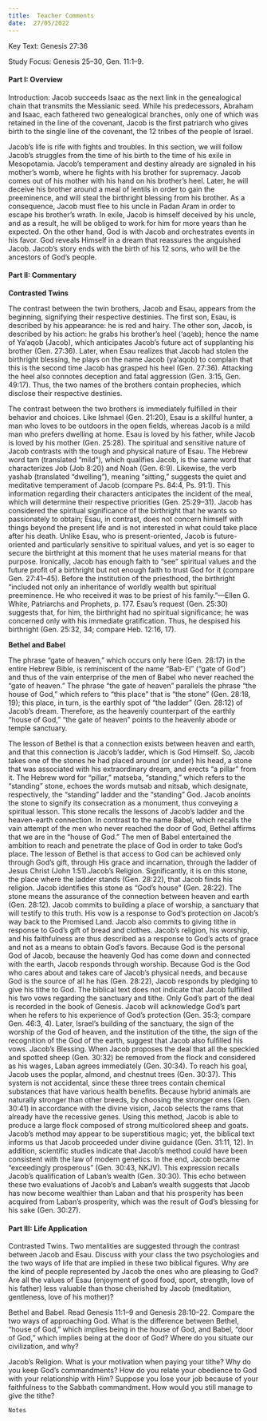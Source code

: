 ```yaml
---
title:  Teacher Comments
date:  27/05/2022
---
```


Key Text: Genesis 27:36

Study Focus: Genesis 25–30, Gen. 11:1–9.

#### Part I: Overview

Introduction: Jacob succeeds Isaac as the next link in the genealogical chain that transmits the Messianic seed. While his predecessors, Abraham and Isaac, each fathered two genealogical branches, only one of which was retained in the line of the covenant, Jacob is the first patriarch who gives birth to the single line of the covenant, the 12 tribes of the people of Israel.

Jacob’s life is rife with fights and troubles. In this section, we will follow Jacob’s struggles from the time of his birth to the time of his exile in Mesopotamia. Jacob’s temperament and destiny already are signaled in his mother’s womb, where he fights with his brother for supremacy. Jacob comes out of his mother with his hand on his brother’s heel. Later, he will deceive his brother around a meal of lentils in order to gain the preeminence, and will steal the birthright blessing from his brother. As a consequence, Jacob must flee to his uncle in Padan Aram in order to escape his brother’s wrath. In exile, Jacob is himself deceived by his uncle, and as a result, he will be obliged to work for him for more years than he expected. On the other hand, God is with Jacob and orchestrates events in his favor. God reveals Himself in a dream that reassures the anguished Jacob. Jacob’s story ends with the birth of his 12 sons, who will be the ancestors of God’s people.

#### Part II: Commentary

**Contrasted Twins**

The contrast between the twin brothers, Jacob and Esau, appears from the beginning, signifying their respective destinies. The first son, Esau, is described by his appearance: he is red and hairy. The other son, Jacob, is described by his action: he grabs his brother’s heel (‘aqeb); hence the name of Ya‘aqob (Jacob), which anticipates Jacob’s future act of supplanting his brother (Gen. 27:36). Later, when Esau realizes that Jacob had stolen the birthright blessing, he plays on the name Jacob (ya‘aqob) to complain that this is the second time Jacob has grasped his heel (Gen. 27:36). Attacking the heel also connotes deception and fatal aggression (Gen. 3:15, Gen. 49:17). Thus, the two names of the brothers contain prophecies, which disclose their respective destinies.

The contrast between the two brothers is immediately fulfilled in their behavior and choices. Like Ishmael (Gen. 21:20), Esau is a skillful hunter, a man who loves to be outdoors in the open fields, whereas Jacob is a mild man who prefers dwelling at home. Esau is loved by his father, while Jacob is loved by his mother (Gen. 25:28). The spiritual and sensitive nature of Jacob contrasts with the tough and physical nature of Esau. The Hebrew word tam (translated “mild”), which qualifies Jacob, is the same word that characterizes Job (Job 8:20) and Noah (Gen. 6:9). Likewise, the verb yashab (translated “dwelling”), meaning “sitting,” suggests the quiet and meditative temperament of Jacob (compare Ps. 84:4, Ps. 91:1). This information regarding their characters anticipates the incident of the meal, which will determine their respective priorities (Gen. 25:29–31). Jacob has considered the spiritual significance of the birthright that he wants so passionately to obtain; Esau, in contrast, does not concern himself with things beyond the present life and is not interested in what could take place after his death. Unlike Esau, who is present-oriented, Jacob is future-oriented and particularly sensitive to spiritual values, and yet is so eager to secure the birthright at this moment that he uses material means for that purpose. Ironically, Jacob has enough faith to “see” spiritual values and the future profit of a birthright but not enough faith to trust God for it (compare Gen. 27:41–45). Before the institution of the priesthood, the birthright “included not only an inheritance of worldly wealth but spiritual preeminence. He who received it was to be priest of his family.”—Ellen G. White, Patriarchs and Prophets, p. 177. Esau’s request (Gen. 25:30) suggests that, for him, the birthright had no spiritual significance; he was concerned only with his immediate gratification. Thus, he despised his birthright (Gen. 25:32, 34; compare Heb. 12:16, 17).

**Bethel and Babel**

The phrase “gate of heaven,” which occurs only here (Gen. 28:17) in the entire Hebrew Bible, is reminiscent of the name “Bab-El” (“gate of God”) and thus of the vain enterprise of the men of Babel who never reached the “gate of heaven.” The phrase “the gate of heaven” parallels the phrase “the house of God,” which refers to “this place” that is “the stone” (Gen. 28:18, 19); this place, in turn, is the earthly spot of “the ladder” (Gen. 28:12) of Jacob’s dream. Therefore, as the heavenly counterpart of the earthly “house of God,” “the gate of heaven” points to the heavenly abode or temple sanctuary.

The lesson of Bethel is that a connection exists between heaven and earth, and that this connection is Jacob’s ladder, which is God Himself. So, Jacob takes one of the stones he had placed around (or under) his head, a stone that was associated with his extraordinary dream, and erects “a pillar” from it. The Hebrew word for “pillar,” matseba, “standing,” which refers to the “standing” stone, echoes the words mutsab and nitsab, which designate, respectively, the “standing” ladder and the “standing” God. Jacob anoints the stone to signify its consecration as a monument, thus conveying a spiritual lesson. This stone recalls the lessons of Jacob’s ladder and the heaven-earth connection. In contrast to the name Babel, which recalls the vain attempt of the men who never reached the door of God, Bethel affirms that we are in the “house of God.” The men of Babel entertained the ambition to reach and penetrate the place of God in order to take God’s place. The lesson of Bethel is that access to God can be achieved only through God’s gift, through His grace and incarnation, through the ladder of Jesus Christ (John 1:51).Jacob’s Religion. Significantly, it is on this stone, the place where the ladder stands (Gen. 28:22), that Jacob finds his religion. Jacob identifies this stone as “God’s house” (Gen. 28:22). The stone means the assurance of the connection between heaven and earth (Gen. 28:12). Jacob commits to building a place of worship, a sanctuary that will testify to this truth. His vow is a response to God’s protection on Jacob’s way back to the Promised Land. Jacob also commits to giving tithe in response to God’s gift of bread and clothes. Jacob’s religion, his worship, and his faithfulness are thus described as a response to God’s acts of grace and not as a means to obtain God’s favors. Because God is the personal God of Jacob, because the heavenly God has come down and connected with the earth, Jacob responds through worship. Because God is the God who cares about and takes care of Jacob’s physical needs, and because God is the source of all he has (Gen. 28:22), Jacob responds by pledging to give his tithe to God. The biblical text does not indicate that Jacob fulfilled his two vows regarding the sanctuary and tithe. Only God’s part of the deal is recorded in the book of Genesis. Jacob will acknowledge God’s part when he refers to his experience of God’s protection (Gen. 35:3; compare Gen. 46:3, 4). Later, Israel’s building of the sanctuary, the sign of the worship of the God of heaven, and the institution of the tithe, the sign of the recognition of the God of the earth, suggest that Jacob also fulfilled his vows. Jacob’s Blessing. When Jacob proposes the deal that all the speckled and spotted sheep (Gen. 30:32) be removed from the flock and considered as his wages, Laban agrees immediately (Gen. 30:34). To reach his goal, Jacob uses the poplar, almond, and chestnut trees (Gen. 30:37). This system is not accidental, since these three trees contain chemical substances that have various health benefits. Because hybrid animals are naturally stronger than other breeds, by choosing the stronger ones (Gen. 30:41) in accordance with the divine vision, Jacob selects the rams that already have the recessive genes. Using this method, Jacob is able to produce a large flock composed of strong multicolored sheep and goats. Jacob’s method may appear to be superstitious magic; yet, the biblical text informs us that Jacob proceeded under divine guidance (Gen. 31:11, 12). In addition, scientific studies indicate that Jacob’s method could have been consistent with the law of modern genetics. In the end, Jacob became “exceedingly prosperous” (Gen. 30:43, NKJV). This expression recalls Jacob’s qualification of Laban’s wealth (Gen. 30:30). This echo between these two evaluations of Jacob’s and Laban’s wealth suggests that Jacob has now become wealthier than Laban and that his prosperity has been acquired from Laban’s prosperity, which was the result of God’s blessing for his sake (Gen. 30:27).

#### Part III: Life Application

Contrasted Twins. Two mentalities are suggested through the contrast between Jacob and Esau. Discuss with your class the two psychologies and the two ways of life that are implied in these two biblical figures. Why are the kind of people represented by Jacob the ones who are pleasing to God? Are all the values of Esau (enjoyment of good food, sport, strength, love of his father) less valuable than those cherished by Jacob (meditation, gentleness, love of his mother)?

Bethel and Babel. Read Genesis 11:1–9 and Genesis 28:10–22. Compare the two ways of approaching God. What is the difference between Bethel, “house of God,” which implies being in the house of God, and Babel, “door of God,” which implies being at the door of God? Where do you situate our civilization, and why?

Jacob’s Religion. What is your motivation when paying your tithe? Why do you keep God’s commandments? How do you relate your obedience to God with your relationship with Him? Suppose you lose your job because of your faithfulness to the Sabbath commandment. How would you still manage to give the tithe?

`Notes`